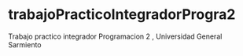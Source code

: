 # trabajoPracticoIntegradorProgra2
Trabajo practico integrador Programacion 2 , Universidad General Sarmiento
